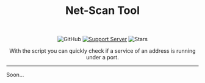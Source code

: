 <h1 align="center">Net-Scan Tool</h1> <br>

<div align="center">

![GitHub](https://img.shields.io/github/license/dotSpaceTeam/common-java?style=for-the-badge)
[![Support Server](https://img.shields.io/discord/678733739504697375.svg?color=7289da&label=dotSpace%20Dev&logo=discord&style=for-the-badge)](https://discord.gg/mFfDMAEFWE)
![Stars](https://img.shields.io/github/stars/dotSpaceTeam/common-java?style=for-the-badge)

With the script you can quickly check if a service of an address is running under a port.

</div>

---

Soon...

